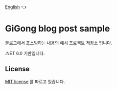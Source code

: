 [English](README.en.md) 👈

# GiGong blog post sample

[블로그](https://www.gigong.io/)에서 포스팅하는 내용의 예시 프로젝트 저장소 입니다.

.NET 6.0 기반입니다.

## License

[MIT license](https://github.com/GiGong/BlogPostSample/blob/master/LICENSE) 를 따르고 있습니다.
